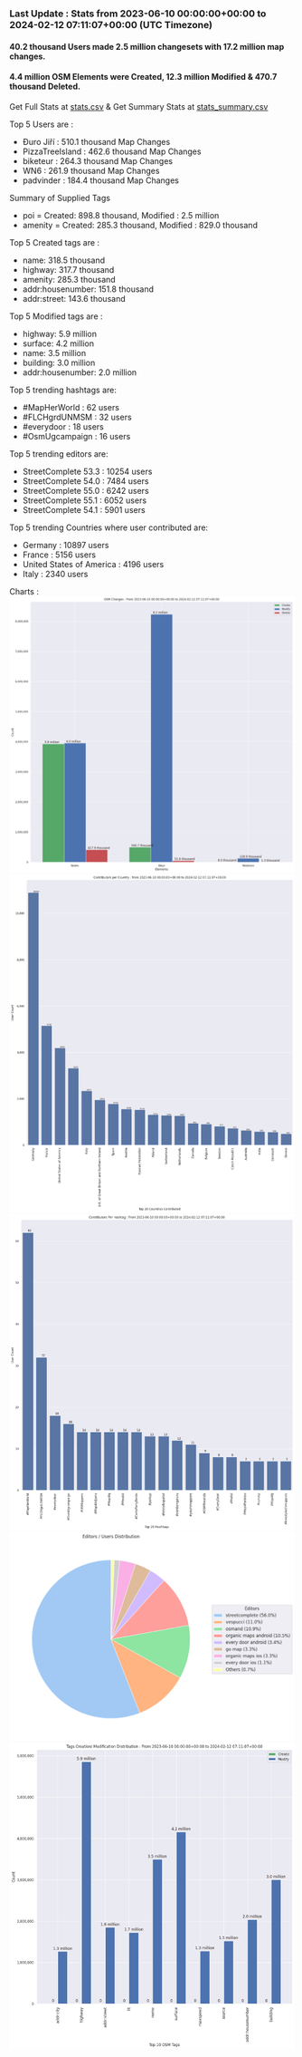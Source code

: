### Last Update : Stats from 2023-06-10 00:00:00+00:00 to 2024-02-12 07:11:07+00:00 (UTC Timezone)

#### 40.2 thousand Users made 2.5 million changesets with 17.2 million map changes.
#### 4.4 million OSM Elements were Created, 12.3 million Modified & 470.7 thousand Deleted.
Get Full Stats at [stats.csv](/stats/fieldmappers/Daily/stats.csv)
 & Get Summary Stats at [stats_summary.csv](/stats/fieldmappers/Daily/stats_summary.csv)

Top 5 Users are : 
- Đuro Jiří : 510.1 thousand Map Changes
- PizzaTreeIsland : 462.6 thousand Map Changes
- biketeur : 264.3 thousand Map Changes
- WN6 : 261.9 thousand Map Changes
- padvinder : 184.4 thousand Map Changes

Summary of Supplied Tags
- poi = Created: 898.8 thousand, Modified : 2.5 million
- amenity = Created: 285.3 thousand, Modified : 829.0 thousand


Top 5 Created tags are :
- name: 318.5 thousand
- highway: 317.7 thousand
- amenity: 285.3 thousand
- addr:housenumber: 151.8 thousand
- addr:street: 143.6 thousand


Top 5 Modified tags are :
- highway: 5.9 million
- surface: 4.2 million
- name: 3.5 million
- building: 3.0 million
- addr:housenumber: 2.0 million


Top 5 trending hashtags are:
- #MapHerWorld : 62 users
- #FLCHgrdUNMSM : 32 users
- #everydoor : 18 users
- #OsmUgcampaign : 16 users


Top 5 trending editors are:
- StreetComplete 53.3 : 10254 users
- StreetComplete 54.0 : 7484 users
- StreetComplete 55.0 : 6242 users
- StreetComplete 55.1 : 6052 users
- StreetComplete 54.1 : 5901 users


Top 5 trending Countries where user contributed are:
- Germany : 10897 users
- France : 5156 users
- United States of America : 4196 users
- Italy : 2340 users


 Charts : 
![Alt text](./stats_osm_changes.png) 
![Alt text](./stats_users_per_country.png) 
![Alt text](./stats_users_per_hashtag.png) 
![Alt text](./stats_editors_pie_chart.png) 
![Alt text](./stats_tags.png) 
